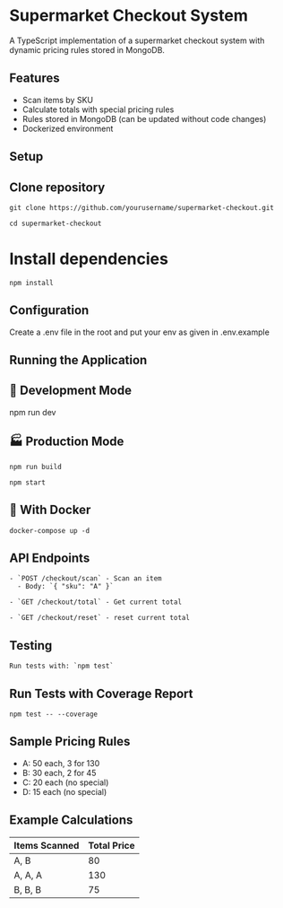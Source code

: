 # Supermarket Checkout System

A TypeScript implementation of a supermarket checkout system with dynamic pricing rules stored in MongoDB.

## Features

- Scan items by SKU
- Calculate totals with special pricing rules
- Rules stored in MongoDB (can be updated without code changes)
- Dockerized environment

## Setup

## Clone repository

```
git clone https://github.com/yourusername/supermarket-checkout.git

cd supermarket-checkout
```

# Install dependencies

```
npm install
```

## Configuration

Create a .env file in the root and put your env as given in .env.example

## Running the Application

## 🔧 Development Mode

npm run dev

## 🏭 Production Mode

```
npm run build

npm start
```

## 🐳 With Docker

```
docker-compose up -d
```

## API Endpoints

```
- `POST /checkout/scan` - Scan an item
  - Body: `{ "sku": "A" }`

- `GET /checkout/total` - Get current total

- `GET /checkout/reset` - reset current total
```

## Testing

```
Run tests with: `npm test`
```

## Run Tests with Coverage Report

```
npm test -- --coverage
```

## Sample Pricing Rules

- A: 50 each, 3 for 130
- B: 30 each, 2 for 45
- C: 20 each (no special)
- D: 15 each (no special)

## Example Calculations

| Items Scanned | Total Price |
| ------------- | ----------- |
| A, B          | 80          |
| A, A, A       | 130         |
| B, B, B       | 75          |
